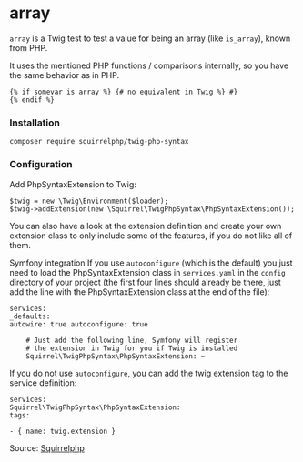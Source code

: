 # array

`array` is a Twig test to test a value for being an array (like `is_array`), known from PHP.

It uses the mentioned PHP functions / comparisons internally, so you have the same behavior as in PHP.

```twig
{% if somevar is array %} {# no equivalent in Twig %} #}
{% endif %}
```

### Installation

```shell
composer require squirrelphp/twig-php-syntax
```

### Configuration

Add PhpSyntaxExtension to Twig:

```twig
$twig = new \Twig\Environment($loader);
$twig->addExtension(new \Squirrel\TwigPhpSyntax\PhpSyntaxExtension());
```

You can also have a look at the extension definition and create your own extension class to only include some of the
features, if you do not like all of them.

Symfony integration If you use `autoconfigure` (which is the default) you just need to load the PhpSyntaxExtension class
in `services.yaml` in the `config` directory of your project (the first four lines should already be there, just add the
line with the PhpSyntaxExtension class at the end of the file):

```twig
services:
_defaults:
autowire: true autoconfigure: true

    # Just add the following line, Symfony will register
    # the extension in Twig for you if Twig is installed
    Squirrel\TwigPhpSyntax\PhpSyntaxExtension: ~
```

If you do not use `autoconfigure`, you can add the twig extension tag to the service definition:

```twig
services:
Squirrel\TwigPhpSyntax\PhpSyntaxExtension:
tags:

- { name: twig.extension }
```

Source: [Squirrelphp](https://github.com/squirrelphp/twig-php-syntax)